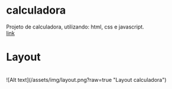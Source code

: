 # calculadora
Projeto de calculadora, utilizando: html, css e javascript.
<br>
<a href="https://julianamariasousamesquita.github.io/calculadora/"> link </a>

# Layout
<br>
![Alt text](/assets/img/layout.png?raw=true "Layout calculadora")
